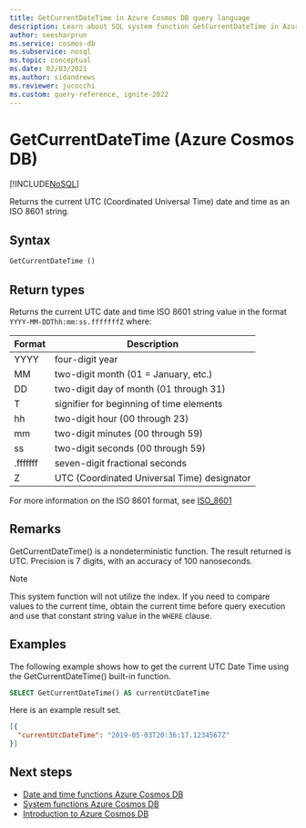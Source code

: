 ```yaml
---
title: GetCurrentDateTime in Azure Cosmos DB query language
description: Learn about SQL system function GetCurrentDateTime in Azure Cosmos DB.
author: seesharprun
ms.service: cosmos-db
ms.subservice: nosql
ms.topic: conceptual
ms.date: 02/03/2021
ms.author: sidandrews
ms.reviewer: jucocchi
ms.custom: query-reference, ignite-2022
---
```

# GetCurrentDateTime (Azure Cosmos DB)
[!INCLUDE[NoSQL](../../includes/appliesto-nosql.md)]

Returns the current UTC (Coordinated Universal Time) date and time as an ISO 8601 string.
  
## Syntax
  
```sql
GetCurrentDateTime ()
```

## Return types
  
Returns the current UTC date and time ISO 8601 string value in the format `YYYY-MM-DDThh:mm:ss.fffffffZ` where:
  
|Format|Description|
|-|-|
|YYYY|four-digit year|
|MM|two-digit month (01 = January, etc.)|
|DD|two-digit day of month (01 through 31)|
|T|signifier for beginning of time elements|
|hh|two-digit hour (00 through 23)|
|mm|two-digit minutes (00 through 59)|
|ss|two-digit seconds (00 through 59)|
|.fffffff|seven-digit fractional seconds|
|Z|UTC (Coordinated Universal Time) designator|
  
  For more information on the ISO 8601 format, see [ISO_8601](https://en.wikipedia.org/wiki/ISO_8601)

## Remarks

GetCurrentDateTime() is a nondeterministic function. The result returned is UTC. Precision is 7 digits, with an accuracy of 100 nanoseconds.

> [!NOTE]
> This system function will not utilize the index. If you need to compare values to the current time, obtain the current time before query execution and use that constant string value in the `WHERE` clause.

## Examples
  
The following example shows how to get the current UTC Date Time using the GetCurrentDateTime() built-in function.
  
```sql
SELECT GetCurrentDateTime() AS currentUtcDateTime
```  
  
 Here is an example result set.
  
```json
[{
  "currentUtcDateTime": "2019-05-03T20:36:17.1234567Z"
}]  
```  

## Next steps

- [Date and time functions Azure Cosmos DB](system-functions.yml)
- [System functions Azure Cosmos DB](system-functions.md)
- [Introduction to Azure Cosmos DB](../../introduction.md)
